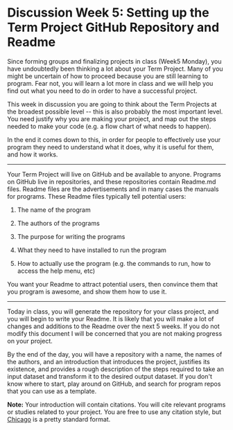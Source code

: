 # Discussion Week 5: Setting up the Term Project GitHub Repository and Readme

Since forming groups and finalizing projects in class (Week5 Monday), you have undoubtedly been thinking a lot about your Term Project. Many of you might be uncertain of how to proceed because you are still learning to program.  Fear not, you will learn a lot more in class and we will help you find out what you need to do in order to have a successful project.

This week in discussion you are going to think about the Term Projects at the broadest possible level -- this is also probably the most important level.  You need justify why you are making your project, and map out the steps needed to make your code (e.g. a flow chart of what needs to happen).

In the end it comes down to this, in order for people to effectively use your program they need to understand what it does, why it is useful for them, and how it works.  

---

Your Term Project will live on GitHub and be available to anyone. Programs on GitHub live in repositories, and these repositories contain Readme.md files. Readme files are the advertisements and in many cases the manuals for programs. These Readme files typically tell potential users:

1. The name of the program

2. The authors of the programs

3. The purpose for writing the programs

4. What they need to have installed to run the program

5. How to actually use the program (e.g. the commands to run, how to access the help menu, etc)

You want your Readme to attract potential users, then convince them that you program is awesome, and show them how to use it.

---

Today in class, you will generate the repository for your class project, and you will begin to write your Readme.  It is likely that you will make a lot of changes and additions to the Readme over the next 5 weeks.  If you do not modify this document I will be concerned that you are not making progress on your project.

By the end of the day, you will have a repository with a name, the names of the authors, and an introduction that introduces the project, justifies its existence, and provides a rough description of the steps required to take an input dataset and transform it to the desired output dataset.  If you don't know where to start, play around on GitHub, and search for program repos that you can use as a template.

__Note:__
Your introduction will contain citations.  You will cite relevant programs or studies related to your project. You are free to use any citation style, but [Chicago](https://dal.ca.libguides.com/CitationStyleGuide/CSE) is a pretty standard format.
